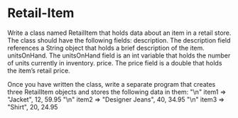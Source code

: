 # Retail-Item

Write a class named RetailItem that holds data about an item in a retail store. The class should have the following fields:
description. The description field references a String object that holds a brief description of the item.
unitsOnHand. The unitsOnHand field is an int variable that holds the number of units currently in inventory.
price. The price field is a double that holds the item’s retail price.

Once you have written the class, write a separate program that creates three RetailItem objects and stores the following data in them:
    "\n" item1 => "Jacket", 12, 59.95
    "\n" item2 => "Designer Jeans", 40, 34.95
    "\n" item3 => "Shirt", 20, 24.95
